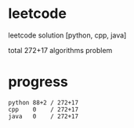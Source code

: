 # leetcode
leetcode solution [python, cpp, java]

total 272+17 algorithms problem
# progress	
	python 88+2 / 272+17
	cpp    0    / 272+17
	java   0    / 272+17

